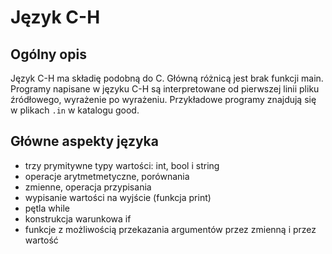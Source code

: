 # Język C-H

## Ogólny opis

Język C-H ma składię podobną do C. Główną różnicą jest brak funkcji main.
Programy napisane w języku C-H są interpretowane od pierwszej linii pliku źródłowego, wyrażenie po wyrażeniu.
Przykładowe programy znajdują się w plikach `.in` w katalogu good.


## Główne aspekty języka

* trzy prymitywne typy wartości: int, bool i string
* operacje arytmetmetyczne, porównania
* zmienne, operacja przypisania
* wypisanie wartości na wyjście (funkcja print)
* pętla while
* konstrukcja warunkowa if
* funkcje z możliwością przekazania argumentów przez zmienną i przez wartość
